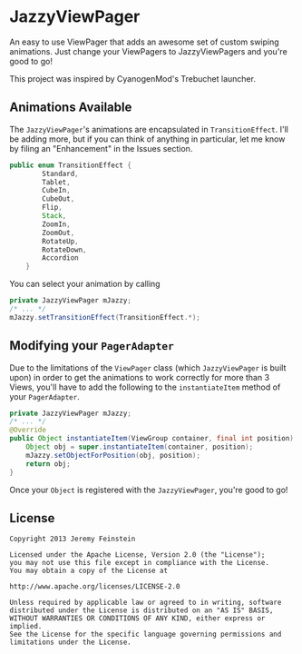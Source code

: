 JazzyViewPager
==============

An easy to use ViewPager that adds an awesome set of custom swiping animations. Just change your ViewPagers to JazzyViewPagers and you're good to go!

This project was inspired by CyanogenMod's Trebuchet launcher.

Animations Available
-------
The `JazzyViewPager`'s animations are encapsulated in `TransitionEffect`. I'll be adding more, but if you can think of anything 
in particular, let me know by filing an "Enhancement" in the Issues section.
```java
public enum TransitionEffect {
    	Standard,
		Tablet,
		CubeIn,
		CubeOut,
		Flip,
		Stack,
		ZoomIn,
		ZoomOut,
		RotateUp,
		RotateDown,
		Accordion
	}
```
You can select your animation by calling
```java
private JazzyViewPager mJazzy;
/* ... */
mJazzy.setTransitionEffect(TransitionEffect.*);
```


Modifying your `PagerAdapter`
-------
Due to the limitations of the `ViewPager` class (which `JazzyViewPager` is built upon) in order to get the animations to work correctly 
for more than 3 Views, you'll have to add the following to the `instantiateItem` method of your `PagerAdapter`.
```java
private JazzyViewPager mJazzy;
/* ... */
@Override
public Object instantiateItem(ViewGroup container, final int position) {
    Object obj = super.instantiateItem(container, position);
	mJazzy.setObjectForPosition(obj, position);
	return obj;
}
```
Once your `Object` is registered with the `JazzyViewPager`, you're good to go!

License
-------

    Copyright 2013 Jeremy Feinstein
    
    Licensed under the Apache License, Version 2.0 (the "License");
    you may not use this file except in compliance with the License.
    You may obtain a copy of the License at
    
    http://www.apache.org/licenses/LICENSE-2.0
    
    Unless required by applicable law or agreed to in writing, software
    distributed under the License is distributed on an "AS IS" BASIS,
    WITHOUT WARRANTIES OR CONDITIONS OF ANY KIND, either express or implied.
    See the License for the specific language governing permissions and
    limitations under the License.
